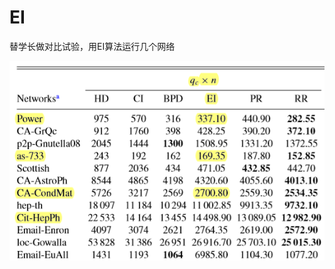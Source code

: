 # EI
替学长做对比试验，用EI算法运行几个网络

![Optimization](https://github.com/SummerLove2333/EI/blob/master/img/aa.png)
